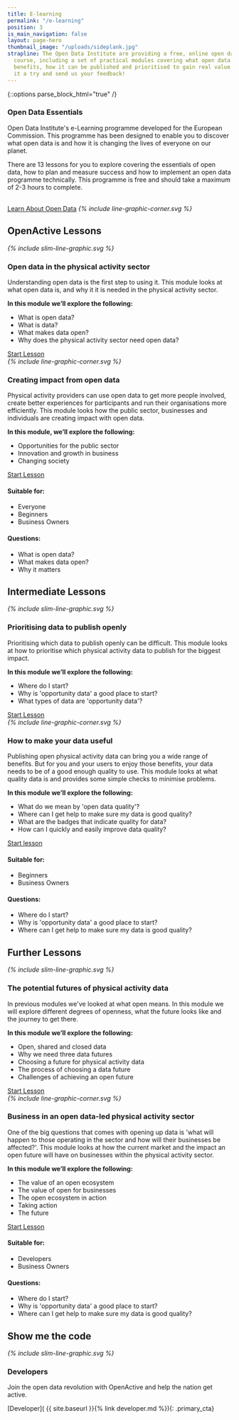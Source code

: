```yaml
---
title: E-learning
permalink: "/e-learning"
position: 3
is_main_navigation: false
layout: page-hero
thumbnail_image: "/uploads/sideplank.jpg"
strapline: The Open Data Institute are providing a free, online open data e-learning
  course, including a set of practical modules covering what open data is, its business
  benefits, how it can be published and prioritised to gain real value from it. Give
  it a try and send us your feedback!
---
```


{::options parse_block_html="true" /}

<article class="call_to_action--wide">
<div class="one blue-gradient-bc">

<h3>Open Data Essentials</h3>
<p>Open Data Institute's e-Learning programme developed for the European Commission. This programme has been designed to enable you to discover what open data is and how it is changing the lives of everyone on our planet.</p>
<p>There are 13 lessons for you to explore covering the essentials of open data, how to plan and measure success and how to implement an open data programme technically. This programme is free and should take a maximum of 2-3 hours to complete.</p>
<br/>
<a class="button-primary" href="http://accelerate.theodi.org/#/" target="_blank" rel="noopener">Learn About Open Data</a>
<i class="line-graphic">{% include line-graphic-corner.svg %}</i>

</div>

</article>

<article class="call_to_action">
<h2 class="sub-heading-two">OpenActive Lessons</h2>
<div class="subgrid--large-gutter">

<div class="two blue-gradient-bc list">
<i class="line-graphic">{% include slim-line-graphic.svg %}</i>
<h3>Open data in the physical activity sector</h3>
<p>Understanding open data is the first step to using it. This module looks at what open data is, and why it it is needed in the physical activity sector.</p>
<p><strong>In this module we&rsquo;ll explore the following:</strong></p>
<ul>
<li>What is open data?</li>
<li>What is data?</li>
<li>What makes data open?</li>
<li>Why does the physical activity sector need open data?</li>
</ul>
<a class="button-primary" href="https://www.openactive.io/learn/#/id/581c76824d7b7e82691e408b" target="_blank" rel="noopener">Start Lesson</a>
</div>
<div class="two purple-gradient-bc list">
<i class="line-graphic">{% include line-graphic-corner.svg %}</i>
<h3>Creating impact from open data</h3>
<p>Physical activity providers can use open data to get more people involved, create better experiences for participants and run their organisations more efficiently. This module looks how the public sector, businesses and individuals are creating impact with open data.</p>
<p><strong>In this module, we&rsquo;ll explore the following:</strong></p>
<ul>
<li>Opportunities for the public sector&nbsp;</li>
<li>Innovation and growth in business</li>
<li>Changing society</li>
</ul>
<a class="button-primary" href="https://www.openactive.io/learn/#/id/584928ca4d7b7e82691e4bd1" target="_blank" rel="noopener">Start Lesson</a>
</div>

</div>
<aside class="lesson-overview">
<div>
<h4>Suitable for:</h4>
<ul>
<li>Everyone</li>
<li>Beginners</li>
<li>Business Owners</li>
</ul>
</div>
<div>
<h4>Questions:</h4>
<ul>
<li>What is open data?</li>
<li>What makes data open?</li>
<li>Why it matters</li>
</ul>
</div>
</aside>


</article>

<article class="call_to_action title-row">
<h2 class="sub-heading-two">Intermediate Lessons</h2>
<div class="subgrid--large-gutter">

<div class="two blue-gradient-bc list">
<i class="line-graphic">{% include slim-line-graphic.svg %}</i>
<h3>Prioritising data to publish openly</h3>
<p>Prioritising which data to publish openly can be difficult. This module looks at how to prioritise which physical activity data to publish for the biggest impact.</p>
<p><strong>In this module we&rsquo;ll explore the following:</strong></p>
<ul>
<li>Where do I start?</li>
<li>Why is 'opportunity data' a good place to start?</li>
<li>What types of data are 'opportunity data'?</li>
</ul>
<a class="button-primary" href="https://www.openactive.io/learn/#/id/584928ce4d7b7e82691e4c28" target="_blank" rel="noopener">Start Lesson</a>
</div>

<div class="two purple-gradient-bc list">
<i class="line-graphic">{% include line-graphic-corner.svg %}</i>
<h3>How to make your data useful</h3>
<p>Publishing open physical activity data can bring you a wide range of benefits. But for you and your users to enjoy those benefits, your data needs to be of a good enough quality to use. This module looks at what quality data is and provides some simple checks to minimise problems.</p>
<p><strong>In this module we&rsquo;ll explore the following:</strong></p>
<ul>
<li>What do we mean by 'open data quality'?</li>
<li>Where can I get help to make sure my data is good quality?</li>
<li>What are the badges that indicate quality for data?</li>
<li>How can I quickly and easily improve data&nbsp;quality?</li>
</ul>
<a class="button-primary" href="https://www.openactive.io/learn/#/id/584928f24d7b7e82691e4cf1" target="_blank" rel="noopener">Start lesson</a>
</div>

</div>
<aside class="lesson-overview">
<div>
<h4>Suitable for:</h4>
<ul>
<li>Beginners</li>
<li>Business Owners</li>
</ul>
</div>
<div>
<h4>Questions:</h4>
<ul>
<li>Where do I start?</li>
<li>Why is 'opportunity data' a good place to start?</li>
<li>Where can I get help to make sure my data is good quality?</li>
</ul>
</div>
</aside>

</article>


<article class="call_to_action title-row">
<h2 class="sub-heading-two">Further Lessons</h2>
<div class="subgrid--large-gutter">

<div class="two purple-gradient-bc list">
<i class="line-graphic">{% include slim-line-graphic.svg %}</i>
<h3>The potential futures of physical activity data</h3>
<p>In previous modules we've looked at what open means. In this module we will explore different degrees of openness, what the future looks like and the journey to get there.</p>
<p><strong>In this module we&rsquo;ll explore the following:</strong></p>
<ul>
<li>Open, shared and closed data</li>
<li>Why we need three data futures</li>
<li>Choosing a future for physical activity data</li>
<li>The process of choosing a data future</li>
<li>Challenges of achieving an open future</li>
</ul>
<a class="button-primary" href="https://www.openactive.io/learn/#/id/58d17f03d084d5167a04ba01" target="_blank" rel="noopener">Start Lesson</a>

</div>
<div class="two blue-gradient-bc list">
<i class="line-graphic">{% include line-graphic-corner.svg %}</i>
<h3>Business in an open data-led physical activity sector</h3>
<p>One of the big questions that comes with opening up data is 'what will happen to those operating in the sector and how will their businesses be affected?'. This module looks at how the current market and the impact an open future will have on businesses within the physical activity sector.</p>
<p><strong>In this module we&rsquo;ll explore the following:</strong></p>
<ul>
<li>The value of an open ecosystem</li>
<li>The value of open for&nbsp;businesses</li>
<li>The open ecosystem in action</li>
<li>Taking action</li>
<li>The future</li>
</ul>
<a class="button-primary" href="https://www.openactive.io/learn/#/id/594a4e5ad084d5167a04ffb6" target="_blank" rel="noopener">Start Lesson</a>

</div>
</div>
<aside class="lesson-overview">
<div>
<h4>Suitable for:</h4>
<ul>
<li>Developers</li>
<li>Business Owners</li>
</ul>
</div>
<div>
<h4>Questions:</h4>
<ul>
<li>Where do I start?</li>
<li>Why is 'opportunity data' a good place to start?</li>
<li>Where can I get help to make sure my data is good quality?</li>
</ul>
</div>
</aside>


</article>

<article markdown="0" class="call_to_action--full-width">
<h2 class="sub-heading-two">Show me the code</h2>
<i class="line-graphic">{% include slim-line-graphic.svg %}</i>

<div markdown="1" class="one">

###  Developers
Join the open data revolution with OpenActive and help the nation get active.

[Developer]( {{ site.baseurl }}{% link developer.md %}){: .primary_cta}

</div>
<figure>
<div class="triangle"></div>
<div class="stripe thick"></div>
<div style="background: url({{ site.baseurl }}/assets/images/sideplank.jpg)center center / cover no-repeat;"></div>
</figure>
</article>